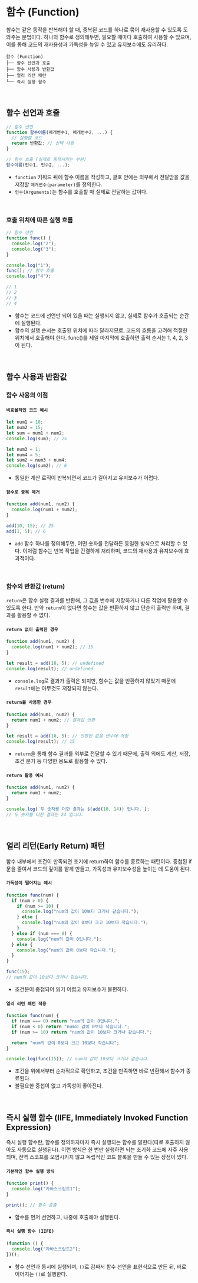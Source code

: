 # 함수 (Function)

함수는 같은 동작을 반복해야 할 때, 중복된 코드를 하나로 묶어 재사용할 수 있도록 도와주는 문법이다. 하나의 함수로 정의해두면, 필요할 때마다 호출하여 사용할 수 있으며, 이를 통해 코드의 재사용성과 가독성을 높일 수 있고 유지보수에도 유리하다.

```less {1}
함수 (Function)
├── 함수 선언과 호출
├── 함수 사용과 반환값
├── 얼리 리턴 패턴
└── 즉시 실행 함수
```

<br>

## 함수 선언과 호출

```js
// 함수 선언
function 함수이름(매개변수1, 매개변수2, ...) {
  // 실행할 코드
  return 반환값; // 선택 사항
}

// 함수 호출 (실제로 동작시키는 부분)
함수이름(인수1, 인수2, ...);
```

- `function` 키워드 뒤에 함수 이름을 작성하고, 괄호 안에는 외부에서 전달받을 값을 저장할 `매개변수(parameter)`를 정의한다.
- `인수(Arguments)`는 함수를 호출할 때 실제로 전달하는 값이다.

<br>

### 호출 위치에 따른 실행 흐름

```js
// 함수 선언
function func() {
  console.log("2");
  console.log("3");
}

console.log("1");
func(); // 함수 호출
console.log("4");

// 1
// 2
// 3
// 4
```

- 함수는 코드에 선언만 되어 있을 때는 실행되지 않고, 실제로 함수가 호출되는 순간에 실행된다.
- 함수의 실행 순서는 호출된 위치에 따라 달라지므로, 코드의 흐름을 고려해 적절한 위치에서 호출해야 한다. func()를 제일 마지막에 호출하면 출력 순서는 1, 4, 2, 3이 된다.

<br>

## 함수 사용과 반환값

### 함수 사용의 이점

#### `비효율적인 코드 예시`

```js
let num1 = 10;
let num2 = 15;
let sum = num1 + num2;
console.log(sum); // 25

let num3 = 1;
let num4 = 5;
let sum2 = num3 + num4;
console.log(sum2); // 6
```

- 동일한 계산 로직이 반복되면서 코드가 길어지고 유지보수가 어렵다.

#### `함수로 중복 제거`

```js
function add(num1, num2) {
  console.log(num1 + num2);
}

add(10, 15); // 25
add(1, 5); // 6
```

- `add` 함수 하나를 정의해두면, 어떤 숫자를 전달하든 동일한 방식으로 처리할 수 있다. 이처럼 함수는 반복 작업을 간결하게 처리하며, 코드의 재사용과 유지보수에 효과적이다.

<br>

### 함수의 반환값 (return)

`return`은 함수 실행 결과를 반환해, 그 값을 변수에 저장하거나 다른 작업에 활용할 수 있도록 한다.
만약 `return`이 없다면 함수는 값을 반환하지 않고 단순히 출력만 하며, 결과를 활용할 수 없다.

#### `return 없이 출력한 경우`

```js
function add(num1, num2) {
  console.log(num1 + num2); // 15
}

let result = add(10, 5); // undefined
console.log(result); // undefined
```

- `console.log`로 결과가 출력은 되지만, 함수는 값을 반환하지 않았기 때문에 `result`에는 아무것도 저장되지 않는다.

#### `return을 사용한 경우`

```js
function add(num1, num2) {
  return num1 + num2; // 결과값 반환
}

let result = add(10, 5); // 반환된 값을 변수에 저장
console.log(result); // 15
```

- `return`을 통해 함수 결과를 외부로 전달할 수 있기 때문에, 출력 외에도 계산, 저장, 조건 분기 등 다양한 용도로 활용할 수 있다.

#### `return 활용 예시`

```js
function add(num1, num2) {
  return num1 + num2;
}

console.log(`두 숫자를 더한 결과는 ${add(10, 14)} 입니다.`);
// 두 숫자를 더한 결과는 24 입니다.
```

<br>

## 얼리 리턴(Early Return) 패턴

함수 내부에서 조건이 만족되면 조기에 return하여 함수를 종료하는 패턴이다.
중첩된 if문을 줄여서 코드의 깊이를 얕게 만들고, 가독성과 유지보수성을 높이는 데 도움이 된다.

#### `가독성이 떨어지는 예시`

```js
function func(num) {
  if (num > 0) {
    if (num >= 10) {
      console.log("num의 값이 10보다 크거나 같습니다.");
    } else {
      console.log("num의 값이 0보다 크고 10보다 작습니다.");
    }
  } else if (num === 0) {
    console.log("num의 값이 0입니다.");
  } else {
    console.log("num의 값이 0보다 작습니다.");
  }
}

func(15);
// num의 값이 10보다 크거나 같습니다.
```

- 조건문이 중첩되어 읽기 어렵고 유지보수가 불편하다.

#### `얼리 리턴 패턴 적용`

```js
function func(num) {
  if (num === 0) return "num의 값이 0입니다.";
  if (num < 0) return "num의 값이 0보다 작습니다.";
  if (num >= 10) return "num의 값이 10보다 크거나 같습니다.";

  return "num의 값이 0보다 크고 10보다 작습니다";
}

console.log(func(15)); // num의 값이 10보다 크거나 같습니다.
```

- 조건을 위에서부터 순차적으로 확인하고, 조건을 만족하면 바로 반환해서 함수가 종료된다.
- 불필요한 중첩이 없고 가독성이 좋아진다.

<br>

## 즉시 실행 함수 (IIFE, Immediately Invoked Function Expression)

즉시 실행 함수란, 함수를 정의하자마자 즉시 실행되는 함수를 말한다(따로 호출하지 않아도 자동으로 실행된다). 이런 방식은 한 번만 실행하면 되는 초기화 코드에 자주 사용되며, 전역 스코프를 오염시키지 않고 독립적인 코드 블록을 만들 수 있는 장점이 있다.

#### `기본적인 함수 실행 방식`

```js
function print() {
  console.log("자바스크립트1");
}

print(); // 함수 호출
```

- 함수를 먼저 선언하고, 나중에 호출해야 실행된다.

#### `즉시 실행 함수 (IIFE)`

```js
(function () {
  console.log("자바스크립트2");
})();
```

- 함수 선언과 동시에 실행되며, `()`로 감싸서 함수 선언을 표현식으로 만든 뒤, 바로 이어지는 `()`로 실행한다.
